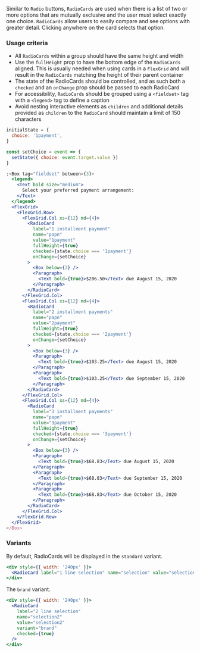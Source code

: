 Similar to `Radio` buttons, `RadioCards` are used when there is a list of two or more options that are mutually exclusive and the user must select exactly one choice. `RadioCards` allow users to easily compare and see options with greater detail. Clicking anywhere on the card selects that option.

### Usage criteria

- All `RadioCards` within a group should have the same height and width
- Use the `fullHeight` prop to have the bottom edge of the `RadioCards` aligned. This is usually needed when using cards in a `FlexGrid` and will result in the `RadioCards` matching the height of their parent container
- The state of the RadioCards should be controlled, and as such both a `checked` and an `onChange` prop should be passed to each RadioCard
- For accessibility, `RadioCards` should be grouped using a `<fieldset>` tag with a `<legend>` tag to define a caption
- Avoid nesting interactive elements as `children` and additional details provided as `children` to the `RadioCard` should maintain a limit of 150 characters

```jsx
initialState = {
  choice: '1payment',
}

const setChoice = event => {
  setState({ choice: event.target.value })
}

;<Box tag="fieldset" between={3}>
  <legend>
    <Text bold size="medium">
      Select your preferred payment arrangement:
    </Text>
  </legend>
  <FlexGrid>
    <FlexGrid.Row>
      <FlexGrid.Col xs={12} md={4}>
        <RadioCard
          label="1 installment payment"
          name="papn"
          value="1payment"
          fullHeight={true}
          checked={state.choice === '1payment'}
          onChange={setChoice}
        >
          <Box below={3} />
          <Paragraph>
            <Text bold={true}>$206.50</Text> due August 15, 2020
          </Paragraph>
        </RadioCard>
      </FlexGrid.Col>
      <FlexGrid.Col xs={12} md={4}>
        <RadioCard
          label="2 installment payments"
          name="papn"
          value="2payment"
          fullHeight={true}
          checked={state.choice === '2payment'}
          onChange={setChoice}
        >
          <Box below={3} />
          <Paragraph>
            <Text bold={true}>$103.25</Text> due August 15, 2020
          </Paragraph>
          <Paragraph>
            <Text bold={true}>$103.25</Text> due September 15, 2020
          </Paragraph>
        </RadioCard>
      </FlexGrid.Col>
      <FlexGrid.Col xs={12} md={4}>
        <RadioCard
          label="3 installment payments"
          name="papn"
          value="3payment"
          fullHeight={true}
          checked={state.choice === '3payment'}
          onChange={setChoice}
        >
          <Box below={3} />
          <Paragraph>
            <Text bold={true}>$68.83</Text> due August 15, 2020
          </Paragraph>
          <Paragraph>
            <Text bold={true}>$68.83</Text> due September 15, 2020
          </Paragraph>
          <Paragraph>
            <Text bold={true}>$68.83</Text> due October 15, 2020
          </Paragraph>
        </RadioCard>
      </FlexGrid.Col>
    </FlexGrid.Row>
  </FlexGrid>
</Box>
```

### Variants

By default, RadioCards will be displayed in the `standard` variant.

```jsx
<div style={{ width: '240px' }}>
  <RadioCard label="1 line selection" name="selection" value="selection" checked={true} />
</div>
```

The `brand` variant.

```jsx
<div style={{ width: '240px' }}>
  <RadioCard
    label="2 line selection"
    name="selection2"
    value="selection2"
    variant="brand"
    checked={true}
  />
</div>
```
